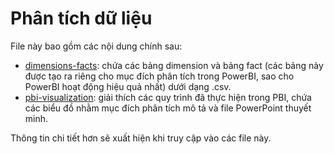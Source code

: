 # Phân tích dữ liệu

File này bao gồm các nội dung chính sau:
- [dimensions-facts](https://github.com/hinmfm/absenteeism-prediction/tree/main/analysis/dimensions-facts): chứa các bảng dimension và bảng fact (các bảng này được tạo ra riêng cho mục đích phân tích trong PowerBI, sao cho PowerBI hoạt động hiệu quả nhất) dưới dạng .csv.
- [pbi-visualization](https://github.com/hinmfm/absenteeism-prediction/tree/main/analysis/pbi-visualization): giải thích các quy trình đã thực hiện trong PBI, chứa các biểu đồ nhằm mục đích phân tích mô tả và file PowerPoint thuyết minh.

Thông tin chi tiết hơn sẽ xuất hiện khi truy cập vào các file này.
